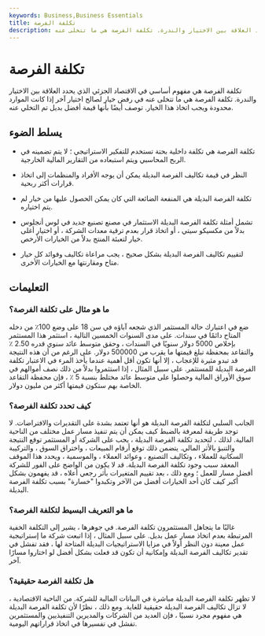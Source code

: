 ```yaml
---
keywords: Business,Business Essentials
title: تكلفة الفرصة
description: تكلفة الفرصة هي مفهوم أساسي في الاقتصاد الجزئي الذي يحدد العلاقة بين الاختيار والندرة. تكلفة الفرصة هي ما تتخلى عنه
---
```


# تكلفة الفرصة
تكلفة الفرصة هي مفهوم أساسي في الاقتصاد الجزئي الذي يحدد العلاقة بين الاختيار والندرة. تكلفة الفرصة هي ما تتخلى عنه في رفض خيار لصالح اختيار آخر إذا كانت الموارد محدودة ويجب اتخاذ هذا الخيار. توصف أيضًا بأنها قيمة أفضل بديل تم التخلي عنه.

## يسلط الضوء

- تكلفة الفرصة هي تكلفة داخلية بحتة تستخدم للتفكير الاستراتيجي ؛ لا يتم تضمينه في الربح المحاسبي ويتم استبعاده من التقارير المالية الخارجية.

- النظر في قيمة تكاليف الفرصة البديلة يمكن أن يوجه الأفراد والمنظمات إلى اتخاذ قرارات أكثر ربحية.

- تكلفة الفرصة البديلة هي المنفعة الضائعة التي كان يمكن الحصول عليها من خيار لم يتم اختياره.

- تشمل أمثلة تكلفة الفرصة البديلة الاستثمار في مصنع تصنيع جديد في لوس أنجلوس بدلاً من مكسيكو سيتي ، أو اتخاذ قرار بعدم ترقية معدات الشركة ، أو اختيار أغلى خيار لتعبئة المنتج بدلاً من الخيارات الأرخص.

- لتقييم تكاليف الفرصة البديلة بشكل صحيح ، يجب مراعاة تكاليف وفوائد كل خيار متاح ومقارنتها مع الخيارات الأخرى.

## التعليمات

### ما هو مثال على تكلفة الفرصة؟

ضع في اعتبارك حالة المستثمر الذي شجعه آباؤه في سن 18 على وضع 100٪ من دخله المتاح دائمًا في سندات. على مدى السنوات الخمسين التالية ، استثمر هذا المستثمر بإخلاص 5000 دولار سنويًا في السندات ، وحقق متوسط عائد سنوي قدره 2.50 ٪ والتقاعد بمحفظة تبلغ قيمتها ما يقرب من 500000 دولار. على الرغم من أن هذه النتيجة قد تبدو مثيرة للإعجاب ، إلا أنها تكون أقل أهمية عندما يأخذ المرء في الاعتبار تكلفة الفرصة البديلة للمستثمر. على سبيل المثال ، إذا استثمروا بدلاً من ذلك نصف أموالهم في سوق الأوراق المالية وحصلوا على متوسط عائد مختلط بنسبة 5 ٪ ، فإن محفظة التقاعد الخاصة بهم ستكون قيمتها أكثر من مليون دولار.

### كيف تحدد تكلفة الفرصة؟

الجانب السلبي لتكلفة الفرصة البديلة هو أنها تعتمد بشدة على التقديرات والافتراضات. لا توجد طريقة لمعرفة بالضبط كيف يمكن أن يتم تنفيذ مسار عمل مختلف من الناحية المالية. لذلك ، لتحديد تكلفة الفرصة البديلة ، يجب على الشركة أو المستثمر توقع النتيجة والتنبؤ بالأثر المالي. يتضمن ذلك توقع أرقام المبيعات ، واختراق السوق ، والتركيبة السكانية للعملاء ، وتكاليف التصنيع ، وعوائد العملاء ، والموسمية ، ويحدد هذا الموقف المعقد سبب وجود تكلفة الفرصة البديلة. قد لا يكون من الواضح على الفور للشركة أفضل مسار للعمل ؛ ومع ذلك ، بعد تقييم المتغيرات بأثر رجعي أعلاه ، قد يفهمون بشكل أكبر كيف كان أحد الخيارات أفضل من الآخر وتكبدوا "خسارة" بسبب تكلفة الفرصة البديلة.

### ما هو التعريف البسيط لتكلفة الفرصة؟

غالبًا ما يتجاهل المستثمرون تكلفة الفرصة. في جوهرها ، يشير إلى التكلفة الخفية المرتبطة بعدم اتخاذ مسار عمل بديل. على سبيل المثال ، إذا اتبعت شركة ما إستراتيجية عمل معينة دون النظر أولاً في مزايا الاستراتيجيات البديلة المتاحة لها ، فقد تفشل في تقدير تكاليف الفرصة البديلة وإمكانية أن تكون قد فعلت بشكل أفضل لو اختاروا مسارًا آخر.

### هل تكلفة الفرصة حقيقية؟

لا تظهر تكلفة الفرصة البديلة مباشرة في البيانات المالية للشركة. من الناحية الاقتصادية ، لا تزال تكاليف الفرصة البديلة حقيقية للغاية. ومع ذلك ، نظرًا لأن تكلفة الفرصة البديلة هي مفهوم مجرد نسبيًا ، فإن العديد من الشركات والمديرين التنفيذيين والمستثمرين تفشل في تفسيرها في اتخاذ قراراتهم اليومية.

